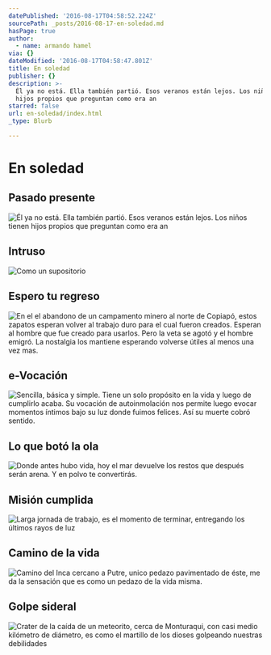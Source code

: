 ```yaml
---
datePublished: '2016-08-17T04:58:52.224Z'
sourcePath: _posts/2016-08-17-en-soledad.md
hasPage: true
author:
  - name: armando hamel
via: {}
dateModified: '2016-08-17T04:58:47.801Z'
title: En soledad
publisher: {}
description: >-
  Él ya no está. Ella también partió. Esos veranos están lejos. Los niños tienen
  hijos propios que preguntan como era an
starred: false
url: en-soledad/index.html
_type: Blurb

---
```

# En soledad

## Pasado presente
![Él ya no está. Ella también partió. Esos veranos están lejos. Los niños tienen hijos propios que preguntan como era an](https://the-grid-user-content.s3-us-west-2.amazonaws.com/c8754fe4-ff51-4681-8ebf-fe3659dcca92.jpg)

## Intruso
![Como un supositorio ](https://the-grid-user-content.s3-us-west-2.amazonaws.com/67dc0d0a-4f20-40fc-a781-cac0b630bfcb.jpg)

## Espero tu regreso
![En el el abandono de un campamento minero al norte de Copiapó, estos zapatos esperan volver al trabajo duro para el cual fueron creados. Esperan al hombre que fue creado para usarlos. Pero la veta se agotó y el hombre emigró. La nostalgia los mantiene esperando volverse útiles al menos una vez mas.](https://the-grid-user-content.s3-us-west-2.amazonaws.com/7778769c-2ff2-4165-9d55-a44155079168.jpg)

## e-Vocación
![Sencilla, básica y simple. Tiene un solo propósito en la vida y luego de cumplirlo acaba. Su vocación de autoinmolación nos permite luego evocar momentos íntimos bajo su luz donde fuimos felices. Así su muerte cobró sentido.](https://the-grid-user-content.s3-us-west-2.amazonaws.com/a2b24b45-67c5-421c-9985-d050d0ee77f9.jpg)

## Lo que botó la ola
![Donde antes hubo vida, hoy el mar devuelve los restos que después serán arena. Y en polvo te convertirás.](https://the-grid-user-content.s3-us-west-2.amazonaws.com/aa85d963-ea78-4c08-906e-b69feb9c5bbe.jpg)

## Misión cumplida
![Larga jornada de trabajo, es el momento de terminar, entregando los últimos rayos de luz](https://the-grid-user-content.s3-us-west-2.amazonaws.com/67bc04c8-f198-44cc-96d7-d550c6ed3746.jpg)

## Camino de la vida
![Camino del Inca cercano a Putre, unico pedazo pavimentado de éste, me da la sensación que es como un pedazo de la vida misma.](https://the-grid-user-content.s3-us-west-2.amazonaws.com/19b64941-8d47-4fab-b202-1af0f385e0df.jpg)

## Golpe sideral
![Crater de la caída de un meteorito, cerca de Monturaqui, con casi medio kilómetro de diámetro, es como el martillo de los dioses golpeando nuestras debilidades](https://the-grid-user-content.s3-us-west-2.amazonaws.com/4b9afe31-a8e1-457f-aebe-a07bbdac7de9.jpg)
